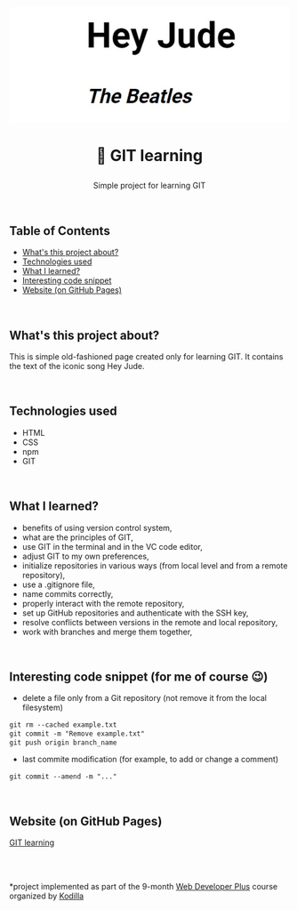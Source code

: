 <p align="center">
<a href="https://grzegorz-jodlowski.github.io/git-learning-2/"><img src="img/logo4.jpg" title="logo" alt="Song title Hey Jude and the autor The Beatles"></a>
</p>



# <p align="center">🎵 GIT learning</p>
<p align="center">Simple project for learning GIT</p>

</br>

## Table of Contents

- [What's this project about?](#about)
- [Technologies used](#tech)
- [What I learned?](#what)
- [Interesting code snippet](#interesting)
- [Website (on GitHub Pages)](#site)

</br>

## <a name="about"></a>What's this project about?

 This is simple old-fashioned page created only for learning GIT. It contains the text of the iconic song Hey Jude.


</br>

## <a name="tech"></a>Technologies used
- HTML
- CSS
- npm
- GIT

</br>

## <a name="what"></a>What I learned?
- benefits of using version control system,
- what are the principles of GIT,
- use GIT in the terminal and in the VC code editor,
- adjust GIT to my own preferences,
- initialize repositories in various ways (from local level and from a remote repository),
- use a .gitignore file,
- name commits correctly,
- properly interact with the remote repository,
- set up GitHub repositories and authenticate with the SSH key,
- resolve conflicts between versions in the remote and local repository,
- work with branches and merge them together,

</br>

## <a name="interesting"></a>Interesting code snippet (for me of course 😉)
- delete a file only from a Git repository (not remove it from the local filesystem)

```git
git rm --cached example.txt
git commit -m "Remove example.txt"
git push origin branch_name
```
- last commite modification (for example, to add or change a comment)

```git
git commit --amend -m "..."
```

</br>

## <a name="site"></a>Website (on GitHub Pages)
<a href="https://grzegorz-jodlowski.github.io/git-learning-2/">GIT learning</a>

</br>
</br>

  *project implemented as part of the 9-month [Web Developer Plus](https://kodilla.com/pl/bootcamp/webdeveloper/?type=wdp&editionId=309) course organized by [Kodilla](https://drive.google.com/file/d/1AZGDMtjhsHbrtXhRSIlRKKc3RCxQk6YY/view?usp=sharing)